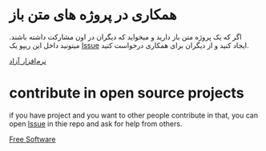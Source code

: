 # همکاری در پروژه های متن باز

اگر که یک پروژه متن باز دارید و میخواید که دیگران در اون مشارکت داشته باشند. میتونید داخل این ریپو یک [Issue](https://github.com/ATS-developers/Hamkari/issues/new) ایجاد کنید و از دیگران برای همکاری درخواست کنید.

[نرم‌افزار آزاد](https://fa.wikipedia.org/wiki/%D9%86%D8%B1%D9%85%E2%80%8C%D8%A7%D9%81%D8%B2%D8%A7%D8%B1_%D8%A2%D8%B2%D8%A7%D8%AF)

# contribute in open source projects
if you have project and you want to other people contribute in that, you can open [Issue](https://github.com/ATS-developers/Hamkari/issues/new) in thie repo and ask for help from others.

[Free Software](https://en.wikipedia.org/wiki/Free_software)

